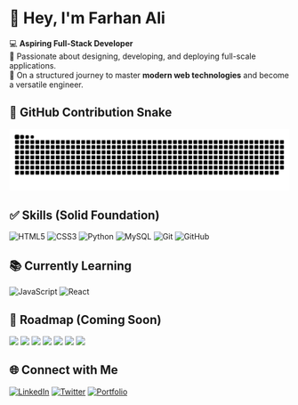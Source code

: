 # 👋 Hey, I'm Farhan Ali  

💻 **Aspiring Full-Stack Developer**  
🚀 Passionate about designing, developing, and deploying full-scale applications.  
🎯 On a structured journey to master **modern web technologies** and become a versatile engineer.  

## 🐍 GitHub Contribution Snake  
![snake gif](https://github.com/Platane/snk/raw/output/github-contribution-grid-snake.svg)  

## ✅ Skills (Solid Foundation)  
![HTML5](https://img.shields.io/badge/HTML5-E34F26?style=for-the-badge&logo=html5&logoColor=white)  ![CSS3](https://img.shields.io/badge/CSS3-1572B6?style=for-the-badge&logo=css3&logoColor=white)  ![Python](https://img.shields.io/badge/Python-3776AB?style=for-the-badge&logo=python&logoColor=white)  ![MySQL](https://img.shields.io/badge/MySQL-4479A1?style=for-the-badge&logo=mysql&logoColor=white) ![Git](https://img.shields.io/badge/Git-F05032?style=for-the-badge&logo=git&logoColor=white)  ![GitHub](https://img.shields.io/badge/GitHub-181717?style=for-the-badge&logo=github&logoColor=white)  


## 📚 Currently Learning  
![JavaScript](https://img.shields.io/badge/JavaScript-ES6+-F7DF1E?style=for-the-badge&logo=javascript&logoColor=black)  ![React](https://img.shields.io/badge/React-20232A?style=for-the-badge&logo=react&logoColor=61DAFB)  


## 🎯 Roadmap (Coming Soon)

<p align="left">
  <a href="#"><img src="https://img.shields.io/badge/Tailwind_CSS-38B2AC?style=for-the-badge&logo=tailwind-css&logoColor=white" /></a>
  <a href="#"><img src="https://img.shields.io/badge/Bootstrap-7952B3?style=for-the-badge&logo=bootstrap&logoColor=white" /></a>
  <a href="#"><img src="https://img.shields.io/badge/jQuery-0769AD?style=for-the-badge&logo=jquery&logoColor=white" /></a>
  <a href="#"><img src="https://img.shields.io/badge/Node.js-339933?style=for-the-badge&logo=node.js&logoColor=white" /></a>
  <a href="#"><img src="https://img.shields.io/badge/Java-007396?style=for-the-badge&logo=java&logoColor=white" /></a>
  <a href="#"><img src="https://img.shields.io/badge/PostgreSQL-4169E1?style=for-the-badge&logo=postgresql&logoColor=white" /></a>
  <a href="#"><img src="https://img.shields.io/badge/REST-02569B?style=for-the-badge&logo=postman&logoColor=white" /></a>
</p>

## 🌐 Connect with Me  
[![LinkedIn](https://img.shields.io/badge/LinkedIn-0A66C2?style=for-the-badge&logo=linkedin&logoColor=white)](https://linkedin.com)  [![Twitter](https://img.shields.io/badge/Twitter-1DA1F2?style=for-the-badge&logo=twitter&logoColor=white)](https://twitter.com)  [![Portfolio](https://img.shields.io/badge/Portfolio-000000?style=for-the-badge&logo=About.me&logoColor=white)](https://yourportfolio.com)  
